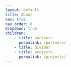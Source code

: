 ```yaml
---
layout: default
title: About
nav: true
nav_order: 0
dropdown: true
children: 
    - title: partners
      permalink: /partners/
    - title: divider
    - title: projects
      permalink: /projects/
---
```


